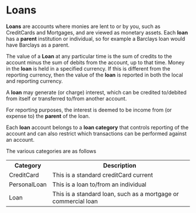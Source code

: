 # Loans
**Loans** are accounts where monies are lent to or by you, such as CreditCards and Mortgages,
and are viewed as monetary assets. Each **loan** has a **parent** institution or individual,
so for example a Barclays loan would have Barclays as a parent. 

The value of a **Loan** at any particular time is the sum of credits to the account minus the sum of debits from the account, up to that time.
Money in the **loan** is held in a specified currency. If this is different from the reporting currency, then the value of the **loan** is reported
in both the local and reporting currency.

A **loan** may generate (or charge) interest, which can be credited to/debited from itself or transferred to/from another account. 

For reporting purposes, the interest is deemed to be income from (or expense to) the **parent** of the loan.

Each **loan** account belongs to a **loan category** that controls reporting of the account and can also restrict which transactions
can be performed against an account.

The various categories are as follows
<table  class="defTable">
<tr><th>Category</th><th>Description</th></tr>
<tr><td>CreditCard</td><td>This is a standard creditCard current</td></tr>
<tr><td>PersonalLoan</td><td>This is a loan to/from an individual</td></tr>
<tr><td>Loan</td><td>This is a standard loan, such as a mortgage or commercial loan</td></tr>
</table>